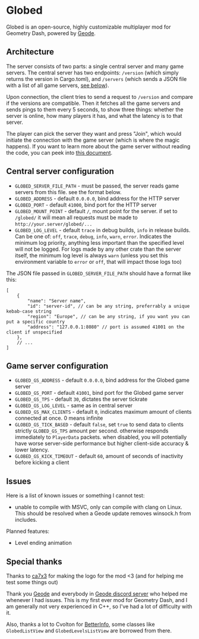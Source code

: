 # Globed

Globed is an open-source, highly customizable multiplayer mod for Geometry Dash, powered by [Geode](https://geode-sdk.org/).

## Architecture

The server consists of two parts: a single central server and many game servers. The central server has two endpoints: `/version` (which simply returns the version in Cargo.toml), and `/servers` (which sends a JSON file with a list of all game servers, [see below](#central-server-configuration)).

Upon connection, the client tries to send a request to `/version` and compare if the versions are compatible. Then it fetches all the game servers and sends pings to them every 5 seconds, to show three things: whether the server is online, how many players it has, and what the latency is to that server.

The player can pick the server they want and press "Join", which would initiate the connection with the game server (which is where the magic happens). If you want to learn more about the game server without reading the code, you can peek into [this document](server/game/protocol.md).

## Central server configuration

* `GLOBED_SERVER_FILE_PATH` - must be passed, the server reads game servers from this file. see the format below.
* `GLOBED_ADDRESS` - default `0.0.0.0`, bind address for the HTTP server
* `GLOBED_PORT` - default `41000`, bind port for the HTTP server
* `GLOBED_MOUNT_POINT` - default `/`, mount point for the server. if set to `/globed/` it will mean all requests must be made to `http://your.server/globed/...`
* `GLOBED_LOG_LEVEL` - default `trace` in debug builds, `info` in release builds. Can be one of: `off`, `trace`, `debug`, `info`, `warn`, `error`. Indicates the minimum log priority, anything less important than the specified level will not be logged. For logs made by any other crate than the server itself, the minimum log level is always `warn` (unless you set this environment variable to `error` or `off`, that will impact those logs too)

The JSON file passed in `GLOBED_SERVER_FILE_PATH` should have a format like this:

```json5
[
    {
        "name": "Server name",
        "id": "server-id", // can be any string, preferrably a unique kebab-case string
        "region": "Europe", // can be any string, if you want you can put a specific country
        "address": "127.0.0.1:8080" // port is assumed 41001 on the client if unspecified
    },
    // ...
]
```

## Game server configuration

* `GLOBED_GS_ADDRESS` - default `0.0.0.0`, bind address for the Globed game server
* `GLOBED_GS_PORT` - default `41001`, bind port for the Globed game server
* `GLOBED_GS_TPS` - default `30`, dictates the server tickrate
* `GLOBED_GS_LOG_LEVEL` - same as in central server
* `GLOBED_GS_MAX_CLIENTS` - default `0`, indicates maximum amount of clients connected at once. 0 means infinite
* `GLOBED_GS_TICK_BASED` - default `false`, set `true` to send data to clients strictly `GLOBED_GS_TPS` amount per second. otherwise responds immediately to `PlayerData` packets. when disabled, you will potentially have worse server-side performance but higher client-side accuracy & lower latency.
* `GLOBED_GS_KICK_TIMEOUT` - default `60`, amount of seconds of inactivity before kicking a client

## Issues

Here is a list of known issues or something I cannot test:

* unable to compile with MSVC, only can compile with clang on Linux. This should be resolved when a Geode update removes winsock.h from includes.

Planned features:

* Level ending animation

## Special thanks

Thanks to [ca7x3](https://twitter.com/ca7x3) for making the logo for the mod <3 (and for helping me test some things out)

Thank you [Geode](https://geode-sdk.org/) and everybody in [Geode discord server](https://discord.gg/9e43WMKzhp) who helped me whenever I had issues. This is my first ever mod for Geometry Dash, and I am generally not very experienced in C++, so I've had a lot of difficulty with it.

Also, thanks a lot to Cvolton for [BetterInfo](https://github.com/Cvolton/betterinfo-geode), some classes like `GlobedListView` and `GlobedLevelsListView` are borrowed from there.